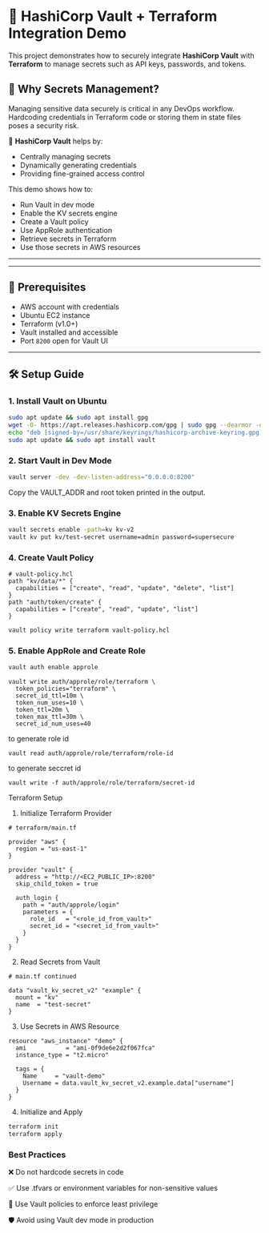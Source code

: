 # 🔐 HashiCorp Vault + Terraform Integration Demo

This project demonstrates how to securely integrate **HashiCorp Vault** with **Terraform** to manage secrets such as API keys, passwords, and tokens.

## 🧠 Why Secrets Management?

Managing sensitive data securely is critical in any DevOps workflow. Hardcoding credentials in Terraform code or storing them in state files poses a security risk.

🔐 **HashiCorp Vault** helps by:
- Centrally managing secrets
- Dynamically generating credentials
- Providing fine-grained access control

This demo shows how to:
- Run Vault in dev mode
- Enable the KV secrets engine
- Create a Vault policy
- Use AppRole authentication
- Retrieve secrets in Terraform
- Use those secrets in AWS resources

---

---

## 🔧 Prerequisites

- AWS account with credentials
- Ubuntu EC2 instance
- Terraform (v1.0+)
- Vault installed and accessible
- Port `8200` open for Vault UI

---

## 🛠️ Setup Guide

### 1. Install Vault on Ubuntu

```bash
sudo apt update && sudo apt install gpg
wget -O- https://apt.releases.hashicorp.com/gpg | sudo gpg --dearmor -o /usr/share/keyrings/hashicorp-archive-keyring.gpg
echo "deb [signed-by=/usr/share/keyrings/hashicorp-archive-keyring.gpg] https://apt.releases.hashicorp.com $(lsb_release -cs) main" | sudo tee /etc/apt/sources.list.d/hashicorp.list
sudo apt update && sudo apt install vault
```
### 2. Start Vault in Dev Mode
```bash
vault server -dev -dev-listen-address="0.0.0.0:8200"
```
Copy the VAULT_ADDR and root token printed in the output.

### 3. Enable KV Secrets Engine
```bash
vault secrets enable -path=kv kv-v2
vault kv put kv/test-secret username=admin password=supersecure
```
### 4. Create Vault Policy
```
# vault-policy.hcl
path "kv/data/*" {
  capabilities = ["create", "read", "update", "delete", "list"]
}
path "auth/token/create" {
  capabilities = ["create", "read", "update", "list"]
}
```
```bash
vault policy write terraform vault-policy.hcl
```
### 5. Enable AppRole and Create Role
```bash
vault auth enable approle
```
```
vault write auth/approle/role/terraform \
  token_policies="terraform" \
  secret_id_ttl=10m \
  token_num_uses=10 \
  token_ttl=20m \
  token_max_ttl=30m \
  secret_id_num_uses=40
```
to generate role id
```
vault read auth/approle/role/terraform/role-id
```
to generate seccret id
```
vault write -f auth/approle/role/terraform/secret-id
```

Terraform Setup
1. Initialize Terraform Provider
```hcl
# terraform/main.tf

provider "aws" {
  region = "us-east-1"
}

provider "vault" {
  address = "http://<EC2_PUBLIC_IP>:8200"
  skip_child_token = true

  auth_login {
    path = "auth/approle/login"
    parameters = {
      role_id   = "<role_id_from_vault>"
      secret_id = "<secret_id_from_vault>"
    }
  }
}
```
2. Read Secrets from Vault
```hcl
# main.tf continued

data "vault_kv_secret_v2" "example" {
  mount = "kv"
  name  = "test-secret"
}
```
3. Use Secrets in AWS Resource
```hcl
resource "aws_instance" "demo" {
  ami           = "ami-0f9de6e2d2f067fca"
  instance_type = "t2.micro"

  tags = {
    Name     = "vault-demo"
    Username = data.vault_kv_secret_v2.example.data["username"]
  }
}
```
4. Initialize and Apply
```bash
terraform init
terraform apply
```

### Best Practices
❌ Do not hardcode secrets in code

✅ Use .tfvars or environment variables for non-sensitive values

🔐 Use Vault policies to enforce least privilege

🛡️ Avoid using Vault dev mode in production

